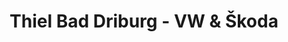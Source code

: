 ---
title: "Thiel Bad Driburg - VW & Škoda"
url: /bad-driburg/thiel-bad-driburg-vw-und-skoda/
shop: Autohaus
---
